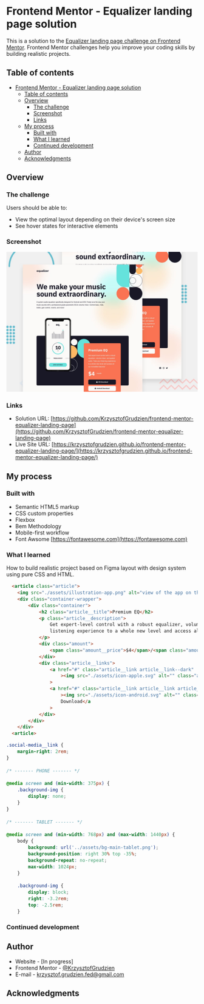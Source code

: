 # Frontend Mentor - Equalizer landing page solution

This is a solution to the [Equalizer landing page challenge on Frontend Mentor](https://www.frontendmentor.io/challenges/equalizer-landing-page-7VJ4gp3DE). Frontend Mentor challenges help you improve your coding skills by building realistic projects. 

## Table of contents

- [Frontend Mentor - Equalizer landing page solution](#frontend-mentor---equalizer-landing-page-solution)
  - [Table of contents](#table-of-contents)
  - [Overview](#overview)
    - [The challenge](#the-challenge)
    - [Screenshot](#screenshot)
    - [Links](#links)
  - [My process](#my-process)
    - [Built with](#built-with)
    - [What I learned](#what-i-learned)
    - [Continued development](#continued-development)
  - [Author](#author)
  - [Acknowledgments](#acknowledgments)

## Overview

### The challenge

Users should be able to:

- View the optimal layout depending on their device's screen size
- See hover states for interactive elements

### Screenshot

![](./screenshot.jpg)

### Links

- Solution URL: [https://github.com/KrzysztofGrudzien/frontend-mentor-equalizer-landing-page](https://github.com/KrzysztofGrudzien/frontend-mentor-equalizer-landing-page)
- Live Site URL: [https://krzysztofgrudzien.github.io/frontend-mentor-equalizer-landing-page/](https://krzysztofgrudzien.github.io/frontend-mentor-equalizer-landing-page/)

## My process

### Built with

- Semantic HTML5 markup
- CSS custom properties
- Flexbox
- Bem Methodology
- Mobile-first workflow
- Font Awsome [https://fontawesome.com](https://fontawesome.com)

### What I learned
How to build realistic project based on Figma layout with design system using pure CSS and HTML.

```html
  <article class="article">
    <img src="./assets/illustration-app.png" alt="view of the app on the phone" class="article__img" />
    <div class="container-wrapper">
        <div class="container">
            <h2 class="article__title">Premium EQ</h2>
            <p class="article__description">
                Get expert-level control with a robust equalizer, volume mixer, and spatial audio. Take your
                listening experience to a whole new level and access all our incredible features!
            </p>
            <div class="amount">
                <span class="amount__price">$4</span>/<span class="amount__month">month</span>
            </div>
            <div class="article__links">
                <a href="#" class="article__link article__link--dark"
                    ><img src="./assets/icon-apple.svg" alt="" class="article__link-img" />iOS Download</a
                >
                <a href="#" class="article__link article__link article__link--light"
                    ><img src="./assets/icon-android.svg" alt="" class="article__link-img" />Android
                    Download</a
                >
            </div>
        </div>
    </div>
  <article>
```
```css
.social-media__link {
    margin-right: 2rem;
}

/* ------- PHONE ------- */

@media screen and (min-width: 375px) {
    .background-img {
        display: none;
    }
}

/* ------- TABLET ------- */

@media screen and (min-width: 768px) and (max-width: 1440px) {
    body {
        background: url('../assets/bg-main-tablet.png');
        background-position: right 30% top -35%;
        background-repeat: no-repeat;
        max-width: 1024px;
    }

    .background-img {
        display: block;
        right: -3.2rem;
        top: -2.5rem;
    }
```

### Continued development

## Author

- Website - [In progress]
- Frontend Mentor - [@KrzysztofGrudzien](https://www.frontendmentor.io/profile/KrzysztofGrudzien)
- E-mail - krzysztof.grudzien.fed@gmail.com

## Acknowledgments
